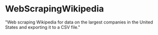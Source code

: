 # WebScrapingWikipedia
"Web scraping Wikipedia for data on the largest companies in the United States and exporting it to a CSV file."
